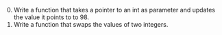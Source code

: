 00. Write a function that takes a pointer to an int as parameter and updates the value it points to to 98.
01. Write a function that swaps the values of two integers.

